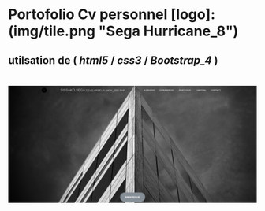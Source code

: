 # Portofolio Cv personnel [logo]:(img/tile.png "Sega Hurricane_8")
## utilsation de ( *html5* / *css3* / *Bootstrap_4* ) 
#
#
#
![images](img/portofolio.png)
